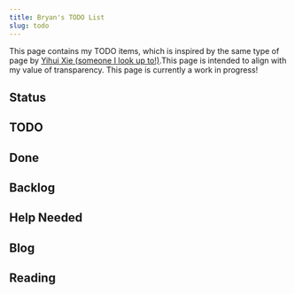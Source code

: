```yaml
---
title: Bryan's TODO List
slug: todo
---
```


This page contains my TODO items, which is inspired by the same type of page by [Yihui Xie (someone I look up to!)](https://yihui.org/todo/).This page is intended to align with my value of transparency. This page is currently a work in progress!


## Status


## TODO

## Done


## Backlog



## Help Needed


## Blog


## Reading


